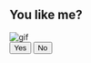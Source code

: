 <!DOCTYPE html>
<html lang="en">
 <head>
  <meta charset="UTF=8">
  <META name="viewport" conten="width=device-width, initial-scale=1.0">
    <title>Sebuah Pesan Untukmu</title>
    <link rel="stylesheet" href="style.css">
 </head>
 <body>
    <div class="wrapper">
     <h2 class="question">You like me?</h2>
     <img class="gif" alt="gif"
src="https://raw.githubusercontent.com/DzareDeveloper/Img/main/gifyou.webp">
   <div class="btn-group"> <button class="yes-btn">Yes</button> <button class="no-
btn">No</button>
 </div>
</div>
<script src="script,js"></script>
 </body>
 </html>
